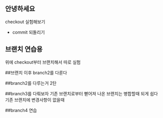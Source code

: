 ## 안녕하세요

checkout 실험해보기
 - commit 되돌리기

 ## 브랜치 연습용
 위에 checkout부터 브랜치해서 따로 실험

 ##브랜치 이후 branch2를 다룬다
 

 ##branch2를 다루는거 2탄

 ##branch3를 다뤄보자
 기존 브랜치로부터 뻗어져 나온 브랜치는 병합할때 되게 쉽다
 기존 브랜치에 변경사항이 없을때

##branch4 연습